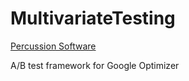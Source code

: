 MultivariateTesting
===================
[Percussion Software](http://www.percussion.com "Percussion Software")

A/B test framework for Google Optimizer